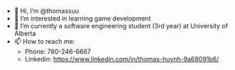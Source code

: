 - 👋 Hi, I’m @thomassuu
- 👀 I’m interested in learning game development
- 🌱 I’m currently a software engineering student (3rd year) at University of Alberta
- 📫 How to reach me:
    * Phone: 780-246-6667
    * Linkedin: https://www.linkedin.com/in/thomas-huynh-9a68091b6/

<!---
thomassuu/thomassuu is a ✨ special ✨ repository because its `README.md` (this file) appears on your GitHub profile.
You can click the Preview link to take a look at your changes.
--->
